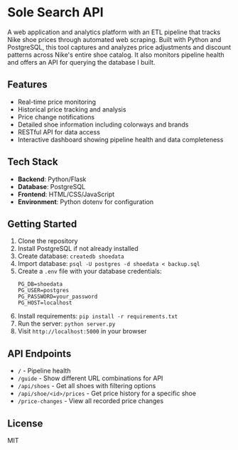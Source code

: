 # Sole Search API

A web application and analytics platform with an ETL pipeline that tracks Nike shoe prices through automated web scraping. Built with Python and PostgreSQL, this tool captures and analyzes price adjustments and discount patterns across Nike's entire shoe catalog. It also monitors pipeline health and offers an API for querying the database I built.

## Features
- Real-time price monitoring
- Historical price tracking and analysis
- Price change notifications
- Detailed shoe information including colorways and brands
- RESTful API for data access
- Interactive dashboard showing pipeline health and data completeness

## Tech Stack
- **Backend**: Python/Flask
- **Database**: PostgreSQL
- **Frontend**: HTML/CSS/JavaScript
- **Environment**: Python dotenv for configuration

## Getting Started
1. Clone the repository
2. Install PostgreSQL if not already installed
3. Create database: `createdb shoedata`
4. Import database: `psql -U postgres -d shoedata < backup.sql`
5. Create a `.env` file with your database credentials:
   ```
   PG_DB=shoedata
   PG_USER=postgres
   PG_PASSWORD=your_password
   PG_HOST=localhost
   ```
6. Install requirements: `pip install -r requirements.txt`
7. Run the server: `python server.py`
8. Visit `http://localhost:5000` in your browser

## API Endpoints
- `/` - Pipeline health
- `/guide` - Show different URL combinations for API
- `/api/shoes` - Get all shoes with filtering options
- `/api/shoe/<id>/prices` - Get price history for a specific shoe
- `/price-changes` - View all recorded price changes

## License
MIT
